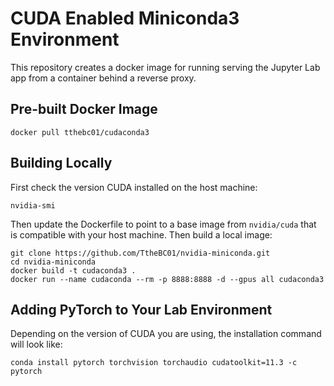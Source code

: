 # CUDA Enabled Miniconda3 Environment 

This repository creates a docker image for running serving the Jupyter Lab app from a container behind a reverse proxy.

## Pre-built Docker Image

```shell
docker pull tthebc01/cudaconda3
```

## Building Locally

First check the version CUDA installed on the host machine:

```shell
nvidia-smi
```

Then update the Dockerfile to point to a base image from `nvidia/cuda` that is compatible with your host machine. Then 
build a local image:

```shell
git clone https://github.com/TtheBC01/nvidia-miniconda.git
cd nvidia-miniconda
docker build -t cudaconda3 .
docker run --name cudaconda --rm -p 8888:8888 -d --gpus all cudaconda3
```

## Adding PyTorch to Your Lab Environment

Depending on the version of CUDA you are using, the installation command will look like:

```shell
conda install pytorch torchvision torchaudio cudatoolkit=11.3 -c pytorch
```